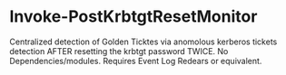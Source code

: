 # Invoke-PostKrbtgtResetMonitor
Centralized detection of Golden Ticktes via anomolous kerberos tickets detection AFTER resetting the krbtgt password TWICE. No Dependencies/modules. Requires Event Log Redears or equivalent.
